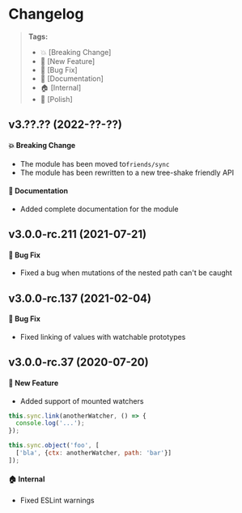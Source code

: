 Changelog
=========

> **Tags:**
> - :boom:       [Breaking Change]
> - :rocket:     [New Feature]
> - :bug:        [Bug Fix]
> - :memo:       [Documentation]
> - :house:      [Internal]
> - :nail_care:  [Polish]

## v3.??.?? (2022-??-??)

#### :boom: Breaking Change

* The module has been moved to`friends/sync`
* The module has been rewritten to a new tree-shake friendly API

#### :memo: Documentation

* Added complete documentation for the module

## v3.0.0-rc.211 (2021-07-21)

#### :bug: Bug Fix

* Fixed a bug when mutations of the nested path can't be caught

## v3.0.0-rc.137 (2021-02-04)

#### :rocket: Bug Fix

* Fixed linking of values with watchable prototypes

## v3.0.0-rc.37 (2020-07-20)

#### :rocket: New Feature

* Added support of mounted watchers

```js
this.sync.link(anotherWatcher, () => {
  console.log('...');
});

this.sync.object('foo', [
  ['bla', {ctx: anotherWatcher, path: 'bar'}]
]);
```

#### :house: Internal

* Fixed ESLint warnings

